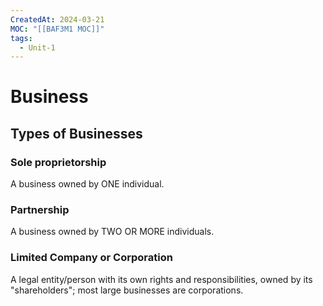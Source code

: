 ```yaml
---
CreatedAt: 2024-03-21
MOC: "[[BAF3M1 MOC]]"
tags:
  - Unit-1
---
```

# Business

## Types of Businesses
### Sole proprietorship
A business owned by ONE individual.
### Partnership
A business owned by TWO OR MORE individuals.
### Limited Company or Corporation
A legal entity/person with its own rights and responsibilities, owned by its "shareholders"; most large businesses are corporations.
